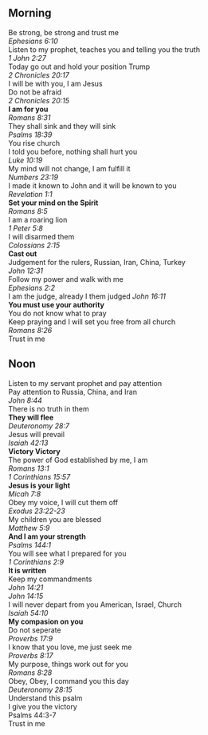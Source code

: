 ## Morning
Be strong, be strong and trust me  
_Ephesians 6:10_  
Listen to my prophet, teaches you and telling you the truth  
_1 John 2:27_  
Today go out and hold your position Trump  
_2 Chronicles 20:17_  
I will be with you, I am Jesus  
Do not be afraid  
_2 Chronicles 20:15_  
**I am for you**  
_Romans 8:31_  
They shall sink and they will sink  
_Psalms 18:39_  
You rise church  
I told you before, nothing shall hurt you  
_Luke 10:19_  
My mind will not change, I am fulfill it  
_Numbers 23:19_  
I made it known to John and it will be known to you  
_Revelation 1:1_  
**Set your mind on the Spirit**  
_Romans 8:5_  
I am a roaring lion  
_1 Peter 5:8_  
I will disarmed them  
_Colossians 2:15_  
**Cast out**  
Judgement for the rulers, Russian, Iran, China, Turkey  
_John 12:31_  
Follow my power and walk with me  
_Ephesians 2:2_  
I am the judge, already I them judged
_John 16:11_  
**You must use your authority**  
You do not know what to pray  
Keep praying and I will set you free from all church  
_Romans 8:26_  
Trust in me

## Noon
Listen to my servant prophet and pay attention  
Pay attention to Russia, China, and Iran  
_John 8:44_  
There is no truth in them  
**They will flee**  
_Deuteronomy 28:7_  
Jesus will prevail  
_Isaiah 42:13_  
**Victory Victory**  
The power of God established by me, I am  
_Romans 13:1_  
_1 Corinthians 15:57_  
**Jesus is your light**  
_Micah 7:8_  
Obey my voice, I will cut them off  
_Exodus 23:22-23_  
My children you are blessed  
_Matthew 5:9_  
**And I am your strength**  
_Psalms 144:1_  
You will see what I prepared for you  
_1 Corinthians 2:9_  
**It is written**  
Keep my commandments  
_John 14:21_  
_John 14:15_  
I will never depart from you American, Israel, Church  
_Isaiah 54:10_  
**My compasion on you**  
Do not seperate  
_Proverbs 17:9_  
I know that you love, me just seek me  
_Proverbs 8:17_  
My purpose, things work out for you  
_Romans 8:28_  
Obey, Obey, I command you this day  
_Deuteronomy 28:15_  
Understand this psalm  
I give you the victory  
Psalms 44:3-7  
Trust in me  